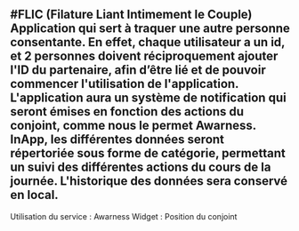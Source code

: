 #FLIC (Filature Liant Intimement le Couple)
Application qui sert à traquer une autre personne consentante.
En effet, chaque utilisateur a un id, et 2 personnes doivent réciproquement ajouter l'ID du partenaire, afin d’être lié et de pouvoir commencer l'utilisation de l'application. 
L'application aura un système de notification qui seront émises en fonction des actions du conjoint, comme nous le permet Awarness.
InApp, les différentes données seront répertoriée sous forme de catégorie, permettant un suivi des différentes actions du cours de la journée. L'historique des données sera conservé en local.
----
Utilisation du service : Awarness
Widget : Position du conjoint